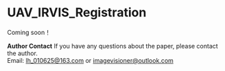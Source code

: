 # UAV_IRVIS_Registration
Coming soon！


**Author Contact** 
If you have any questions about the paper, please contact the author.  
Email: lh_010625@163.com  or imagevisioner@outlook.com
